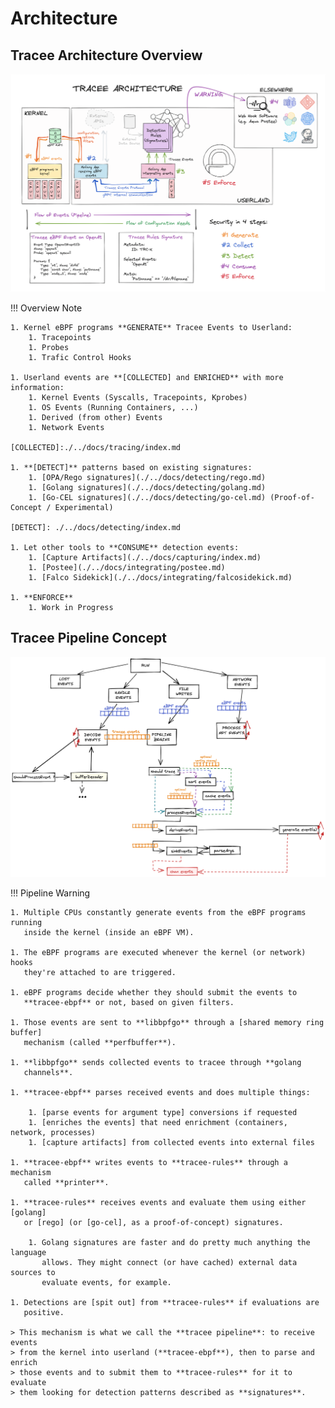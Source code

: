 # Architecture

## Tracee Architecture Overview

![Architecture](../images/architecture.png)

!!! Overview Note

    1. Kernel eBPF programs **GENERATE** Tracee Events to Userland:
        1. Tracepoints
        1. Probes
        1. Trafic Control Hooks
    
    1. Userland events are **[COLLECTED] and ENRICHED** with more information:
        1. Kernel Events (Syscalls, Tracepoints, Kprobes)
        1. OS Events (Running Containers, ...)
        1. Derived (from other) Events
        1. Network Events
    
    [COLLECTED]:./../docs/tracing/index.md
    
    1. **[DETECT]** patterns based on existing signatures:
        1. [OPA/Rego signatures](./../docs/detecting/rego.md)
        1. [Golang signatures](./../docs/detecting/golang.md)
        1. [Go-CEL signatures](./../docs/detecting/go-cel.md) (Proof-of-Concept / Experimental)
    
    [DETECT]: ./../docs/detecting/index.md
    
    1. Let other tools to **CONSUME** detection events:
        1. [Capture Artifacts](./../docs/capturing/index.md)
        1. [Postee](./../docs/integrating/postee.md)
        1. [Falco Sidekick](./../docs/integrating/falcosidekick.md)
    
    1. **ENFORCE**
        1. Work in Progress

## Tracee Pipeline Concept

![Tracee Pipeline](../images/tracee-pipeline-overview.png)

!!! Pipeline Warning

    1. Multiple CPUs constantly generate events from the eBPF programs running
       inside the kernel (inside an eBPF VM).
    
    1. The eBPF programs are executed whenever the kernel (or network) hooks
       they're attached to are triggered.
    
    1. eBPF programs decide whether they should submit the events to
       **tracee-ebpf** or not, based on given filters.
    
    1. Those events are sent to **libbpfgo** through a [shared memory ring buffer]
       mechanism (called **perfbuffer**).
    
    1. **libbpfgo** sends collected events to tracee through **golang
       channels**.
    
    1. **tracee-ebpf** parses received events and does multiple things:
    
        1. [parse events for argument type] conversions if requested
        1. [enriches the events] that need enrichment (containers, network, processes)
        1. [capture artifacts] from collected events into external files
    
    1. **tracee-ebpf** writes events to **tracee-rules** through a mechanism
       called **printer**.
    
    1. **tracee-rules** receives events and evaluate them using either [golang]
       or [rego] (or [go-cel], as a proof-of-concept) signatures.
    
        1. Golang signatures are faster and do pretty much anything the language
           allows. They might connect (or have cached) external data sources to
           evaluate events, for example.
    
    1. Detections are [spit out] from **tracee-rules** if evaluations are
       positive.
    
    > This mechanism is what we call the **tracee pipeline**: to receive events
    > from the kernel into userland (**tracee-ebpf**), then to parse and enrich
    > those events and to submit them to **tracee-rules** for it to evaluate
    > them looking for detection patterns described as **signatures**.

[shared memory ring buffer]: ./../contributing/deep-dive/performance.md
[parse events for argument type]: ./../docs/tracing/output-options.md
[enriches the events]: ./../docs/integrating/container-engines.md
[capture artifacts]: ./../docs/capturing/index.md
[golang]: ./../docs/detecting/golang.md
[rego]: ./../docs/detecting/rego.md
[go-cel]: ./../docs/detecting/go-cel.md
[spit out]: ./../docs/integrating/webhook.md
